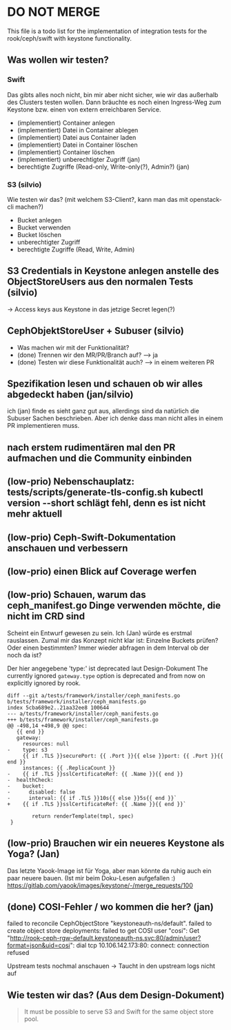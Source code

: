 # DO NOT MERGE

This file is a todo list for the implementation of integration tests for the rook/ceph/swift with keystone functionality.

## Was wollen wir testen?

### Swift 

Das gibts alles noch nicht, bin mir aber nicht sicher, wie wir das außerhalb des Clusters testen wollen.
Dann bräuchte es noch einen Ingress-Weg zum Keystone bzw. einen von extern erreichbaren Service.

- (implementiert) Container anlegen
- (implementiert) Datei in Container ablegen
- (implementiert) Datei aus Container laden
- (implementiert) Datei in Container löschen
- (implementiert) Container löschen
- (implementiert) unberechtigter Zugriff (jan)
- berechtigte Zugriffe (Read-only, Write-only(?), Admin?) (jan)

### S3 (silvio)

Wie testen wir das? (mit welchem S3-Client?, kann man das mit openstack-cli machen?)

- Bucket anlegen
- Bucket verwenden
- Bucket löschen
- unberechtigter Zugriff
- berechtigte Zugriffe (Read, Write, Admin)

## S3 Credentials in Keystone anlegen anstelle des ObjectStoreUsers aus den normalen Tests (silvio)
-> Access keys aus Keystone in das jetzige Secret legen(?)

## CephObjektStoreUser + Subuser (silvio)

- Was machen wir mit der Funktionalität?
- (done) Trennen wir den MR/PR/Branch auf? --> ja
- (done) Testen wir diese Funktionalität auch? --> in einem weiteren PR

## Spezifikation lesen und schauen ob wir alles abgedeckt haben (jan/silvio)

ich (jan) finde es sieht ganz gut aus, allerdings sind da natürlich die Subuser Sachen beschrieben. Aber ich denke
dass man nicht alles in einem PR implementieren muss.

## nach erstem rudimentären mal den PR aufmachen und die Community einbinden

## (low-prio) Nebenschauplatz: tests/scripts/generate-tls-config.sh kubectl version --short schlägt fehl, denn es ist nicht mehr aktuell

## (low-prio) Ceph-Swift-Dokumentation anschauen und verbessern

## (low-prio) einen Blick auf Coverage werfen

## (low-prio) Schauen, warum das ceph_manifest.go Dinge verwenden möchte, die nicht im CRD sind

Scheint ein Entwurf gewesen zu sein. Ich (Jan) würde es erstmal rauslassen. Zumal mir das Konzept nicht klar ist:
Einzelne Buckets prüfen? Oder einen bestimmten? Immer wieder abfragen in dem Interval ob der noch da ist?

Der hier angegebene 'type:' ist deprecated laut Design-Dokument
The currently ignored `gateway.type` option is deprecated and from now on
explicitly ignored by rook.


```
diff --git a/tests/framework/installer/ceph_manifests.go b/tests/framework/installer/ceph_manifests.go
index 5cba689e2..21aa32ee8 100644
--- a/tests/framework/installer/ceph_manifests.go
+++ b/tests/framework/installer/ceph_manifests.go
@@ -498,14 +498,9 @@ spec:
   {{ end }}
   gateway:
     resources: null
-    type: s3
     {{ if .TLS }}securePort: {{ .Port }}{{ else }}port: {{ .Port }}{{ end }}
     instances: {{ .ReplicaCount }}
-    {{ if .TLS }}sslCertificateRef: {{ .Name }}{{ end }}
-  healthCheck:
-    bucket:
-      disabled: false
-      interval: {{ if .TLS }}10s{{ else }}5s{{ end }}`
+    {{ if .TLS }}sslCertificateRef: {{ .Name }}{{ end }}`

        return renderTemplate(tmpl, spec)
 }

```

## (low-prio) Brauchen wir ein neueres Keystone als Yoga? (Jan)

Das letzte Yaook-Image ist für Yoga, aber man könnte da ruhig auch ein paar neuere bauen.
(Ist mir beim Doku-Lesen aufgefallen :)
https://gitlab.com/yaook/images/keystone/-/merge_requests/100


## (done) COSI-Fehler / wo kommen die her? (jan)
failed to reconcile CephObjectStore "keystoneauth-ns/default". failed to create object store deployments: failed to get COSI user "cosi": Get "http://rook-ceph-rgw-default.keystoneauth-ns.svc:80/admin/user?format=json&uid=cosi": dial tcp 10.106.142.173:80: connect: connection refused

Upstream tests nochmal anschauen
-> Taucht in den upstream logs nicht auf

## Wie testen wir das? (Aus dem Design-Dokument)

> It must be possible to serve S3 and Swift for the same object store
> pool.